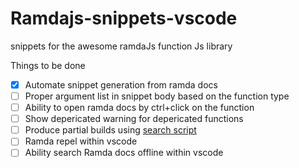 # Ramdajs-snippets-vscode
 
 [Ramdajs]: https://github.com/Rafi993/Ramdajs-snippets-vscode/ramdalogo.png "RamdaJS"

 snippets for the awesome ramdaJs function Js library

Things to be done

- [x] Automate snippet generation from ramda docs
- [ ] Proper argument list in snippet body based on the function type
- [ ] Ability to open ramda docs by ctrl+click on the function
- [ ] Show depericated warning for depericated functions
- [ ] Produce partial builds using [search script](https://github.com/ramda/ramda/pull/2026)
- [ ] Ramda repel within vscode
- [ ] Ability search Ramda docs offline within vscode